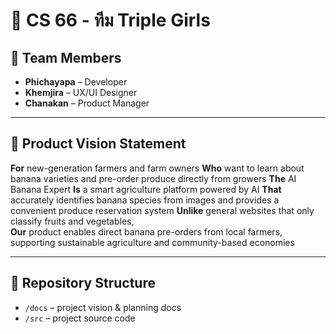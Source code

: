 # 🍌 CS 66 - ทีม Triple Girls

## 👥 Team Members
- **Phichayapa** – Developer  
- **Khemjira** – UX/UI Designer  
- **Chanakan** – Product Manager

---

## 🎯 Product Vision Statement

**For** new-generation farmers and farm owners 
**Who** want to learn about banana varieties and pre-order produce directly from growers
**The** AI Banana Expert
**Is** a smart agriculture platform powered by AI 
**That** accurately identifies banana species from images and provides a convenient produce reservation system
**Unlike** general websites that only classify fruits and vegetables,  
**Our** product enables direct banana pre-orders from local farmers, supporting sustainable agriculture and community-based economies

---

## 🔗 Repository Structure
- `/docs` – project vision & planning docs
- `/src` – project source code
